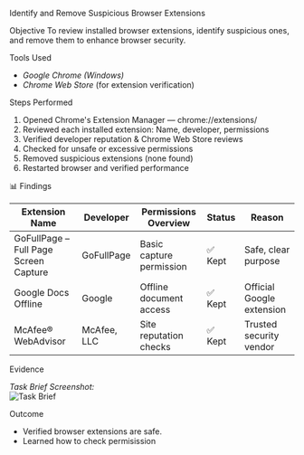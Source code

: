 Identify and Remove Suspicious Browser Extensions

Objective
To review installed browser extensions, identify suspicious ones, and remove them to enhance browser security.

 Tools Used
- *Google Chrome (Windows)*
- *Chrome Web Store* (for extension verification)

 Steps Performed
1. Opened Chrome's Extension Manager — chrome://extensions/
2. Reviewed each installed extension: Name, developer, permissions
3. Verified developer reputation & Chrome Web Store reviews
4. Checked for unsafe or excessive permissions
5. Removed suspicious extensions (none found)
6. Restarted browser and verified performance

 📊 Findings

| Extension Name | Developer | Permissions Overview | Status | Reason |
|----------------|-----------|----------------------|--------|--------|
| GoFullPage – Full Page Screen Capture | GoFullPage | Basic capture permission | ✅ Kept | Safe, clear purpose |
| Google Docs Offline | Google | Offline document access | ✅ Kept | Official Google extension |
| McAfee® WebAdvisor | McAfee, LLC | Site reputation checks | ✅ Kept | Trusted security vendor |

 Evidence

*Task Brief Screenshot:*  
![Task Brief](task-brief.jpg)  
  
  Outcome
- Verified browser extensions are safe.
- Learned how to check permisission 
